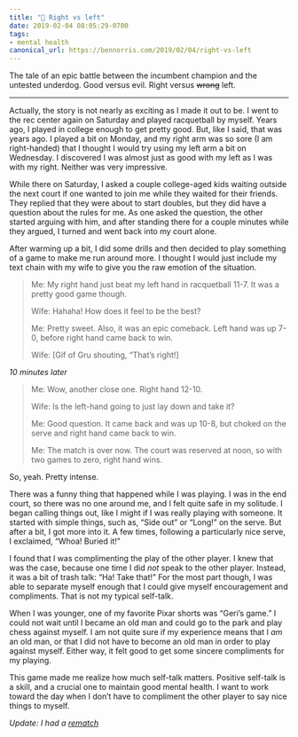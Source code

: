 ```yaml
---
title: "💮 Right vs left"
date: 2019-02-04 08:05:29-0700
tags:
- mental health
canonical_url: https://bennorris.com/2019/02/04/right-vs-left
---
```


The tale of an epic battle between the incumbent champion and the untested underdog. Good versus evil. Right versus ~~wrong~~ left.

***

Actually, the story is not nearly as exciting as I made it out to be. I went to the rec center again on Saturday and played racquetball by myself. Years ago, I played in college enough to get pretty good. But, like I said, that was years ago. I played a bit on Monday, and my right arm was so sore (I am right-handed) that I thought I would try using my left arm a bit on Wednesday. I discovered I was almost just as good with my left as I was with my right. Neither was very impressive.

While there on Saturday, I asked a couple college-aged kids waiting outside the next court if one wanted to join me while they waited for their friends. They replied that they were about to start doubles, but they did have a question about the rules for me. As one asked the question, the other started arguing with him, and after standing there for a couple minutes while they argued, I turned and went back into my court alone.

After warming up a bit, I did some drills and then decided to play something of a game to make me run around more. I thought I would just include my text chain with my wife to give you the raw emotion of the situation.

> Me: My right hand just beat my left hand in racquetball 11-7. It was a pretty good game though.
> 
> Wife: Hahaha! How does it feel to be the best? 
>
> Me: Pretty sweet. Also, it was an epic comeback. Left hand was up 7-0, before right hand came back to win.
> 
> Wife: [Gif of Gru shouting, “That’s right!]

*10 minutes later*

> Me: Wow, another close one. Right hand 12-10.
>
> Wife: Is the left-hand going to just lay down and take it?
> 
> Me: Good question. It came back and was up 10-8, but choked on the serve and right hand came back to win.
> 
> Me: The match is over now. The court was reserved at noon, so with two games to zero, right hand wins.

So, yeah. Pretty intense.

There was a funny thing that happened while I was playing. I was in the end court, so there was no one around me, and I felt quite safe in my solitude. I began calling things out, like I might if I was really playing with someone. It started with simple things, such as, “Side out” or “Long!” on the serve. But after a bit, I got more into it. A few times, following a particularly nice serve, I exclaimed, “Whoa! Buried it!”

I found that I was complimenting the play of the other player. I knew that was the case, because one time I did *not* speak to the other player. Instead, it was a bit of trash talk: “Ha! Take that!” For the most part though, I was able to separate myself enough that I could give myself encouragement and compliments. That is not my typical self-talk.

When I was younger, one of my favorite Pixar shorts was “Geri’s game.” I could not wait until I became an old man and could go to the park and play chess against myself. I am not quite sure if my experience means that I *am* an old man, or that I did not have to become an old man in order to play against myself. Either way, it felt good to get some sincere compliments for my playing.

This game made me realize how much self-talk matters. Positive self-talk is a skill, and a crucial one to maintain good mental health. I want to work toward the day when I don’t have to compliment the other player to say nice things to myself.

*Update: I had a [rematch](https://www.bennorris.com/2019/02/04/rematch)*